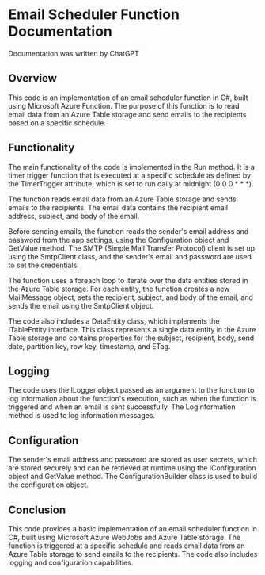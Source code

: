 # Email Scheduler Function Documentation

Documentation was written by ChatGPT

## Overview
This code is an implementation of an email scheduler function in C#, built using Microsoft Azure Function. The purpose of this function is to read email data from an Azure Table storage and send emails to the recipients based on a specific schedule.

## Functionality

The main functionality of the code is implemented in the Run method. It is a timer trigger function that is executed at a specific schedule as defined by the TimerTrigger attribute, which is set to run daily at midnight (0 0 0 * * *).

The function reads email data from an Azure Table storage and sends emails to the recipients. The email data contains the recipient email address, subject, and body of the email.

Before sending emails, the function reads the sender's email address and password from the app settings, using the Configuration object and GetValue method. The SMTP (Simple Mail Transfer Protocol) client is set up using the SmtpClient class, and the sender's email and password are used to set the credentials.

The function uses a foreach loop to iterate over the data entities stored in the Azure Table storage. For each entity, the function creates a new MailMessage object, sets the recipient, subject, and body of the email, and sends the email using the SmtpClient object.

The code also includes a DataEntity class, which implements the ITableEntity interface. This class represents a single data entity in the Azure Table storage and contains properties for the subject, recipient, body, send date, partition key, row key, timestamp, and ETag.

## Logging
The code uses the ILogger object passed as an argument to the function to log information about the function's execution, such as when the function is triggered and when an email is sent successfully. The LogInformation method is used to log information messages.

## Configuration
The sender's email address and password are stored as user secrets, which are stored securely and can be retrieved at runtime using the IConfiguration object and GetValue method. The ConfigurationBuilder class is used to build the configuration object.

## Conclusion
This code provides a basic implementation of an email scheduler function in C#, built using Microsoft Azure WebJobs and Azure Table storage. The function is triggered at a specific schedule and reads email data from an Azure Table storage to send emails to the recipients. The code also includes logging and configuration capabilities.
